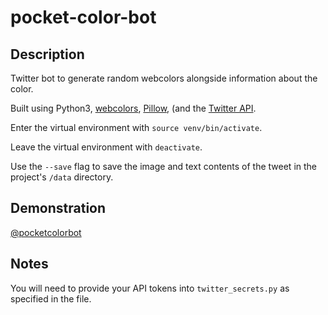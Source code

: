 # pocket-color-bot

## Description
Twitter bot to generate random webcolors alongside information about the color.

Built using Python3, [webcolors](https://github.com/ubernostrum/webcolors), [Pillow](https://github.com/python-pillow/Pillow/blob/0f44136e720cd3b2db72bdf29614897b7aa3e868/docs/index.rst), (and the [Twitter API](https://developer.twitter.com/en/docs/twitter-api).

Enter the virtual environment with `source venv/bin/activate`.

Leave the virtual environment with `deactivate`.

Use the `--save` flag to save the image and text contents of the tweet in the project's `/data` directory.

## Demonstration

[@pocketcolorbot](https://twitter.com/pocketcolorbot)

## Notes
You will need to provide your API tokens into `twitter_secrets.py` as specified in the file.
